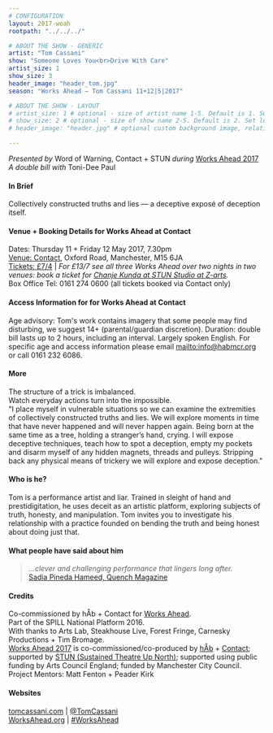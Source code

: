 ```yaml
---
# CONFIGURATION
layout: 2017-woah
rootpath: "../../../"

# ABOUT THE SHOW - GENERIC
artist: "Tom Cassani"
show: "Someone Loves You<br>Drive With Care"
artist_size: 1
show_size: 3
header_image: "header_tom.jpg"
season: "Works Ahead — Tom Cassani 11+12|5|2017"

# ABOUT THE SHOW - LAYOUT
# artist_size: 1 # optional - size of artist name 1-5. Default is 1. Set longer names to lower values
# show_size: 2 # optional - size of show name 2-5. Default is 2. Set longer names to lower values
# header_image: "header.jpg" # optional custom background image, relative to current page

---
```

*Presented by* Word of Warning, Contact + STUN *during* [Works Ahead 2017](/current/2017-worksahead)<br>*A double bill with* Toni-Dee Paul      
         
#### In Brief                      
Collectively constructed truths and lies — a deceptive exposé of deception itself.             
         
#### Venue + Booking Details for Works Ahead at Contact        
Dates: Thursday 11 + Friday 12 May 2017, 7.30pm          
<a href="http://contactmcr.com/visit/getting-here" target="_blank">Venue: Contact</a>, Oxford Road, Manchester, M15 6JA         
<a href="http://contactmcr.com/whats-on/72092-works-ahead-at-contact/booking" target="_blank">Tickets: £7/4</a> | *For £13/7 see all three Works Ahead over two nights in two venues: book a ticket for <a href="http://contactmcr.com/whats-on/72292-works-ahead-at-stun-studio/booking" target="_blank">Chanje Kunda at STUN Studio at Z-arts</a>.*          
Box Office Tel: 0161 274 0600 (all tickets booked via Contact only)        
        
#### Access Information for for Works Ahead at Contact           
Age advisory: Tom's work contains imagery that some people may find disturbing, we suggest 14+ (parental/guardian discretion). Duration: double bill lasts up to 2 hours, including an interval. Largely spoken English. For specific age and access information please email <mailto:info@habmcr.org> or call 0161 232 6086.        
        
#### More              
The structure of a trick is imbalanced.<br>Watch everyday actions turn into the impossible.                 
"I place myself in vulnerable situations so we can examine the extremities of collectively constructed truths and lies. We will explore moments in time that have never happened and will never happen again. Being born at the same time as a tree, holding a stranger’s hand, crying. I will expose deceptive techniques, teach how to spot a deception, empty my pockets and disarm myself of any hidden magnets, threads and pulleys. Stripping back any physical means of trickery we will explore and expose deception."              
          
#### Who is he?             
Tom is a performance artist and liar. Trained in sleight of hand and prestidigitation, he uses deceit as an artistic platform, exploring subjects of truth, honesty, and manipulation. Tom invites you to investigate his relationship with a practice founded on bending the truth and being honest about doing just that.                
         
#### What people have said about him          
>*…clever and challenging performance that lingers long after.*<br><a href="http://cardiffstudentmedia.co.uk/quench/culture/experimentica15" target="_blank">Sadia Pineda Hameed, Quench Magazine</a>        
                  
#### Credits         
Co-commissioned by hÅb + Contact for [Works Ahead](/hab/worksahead).<br>Part of the SPILL National Platform 2016.<br>With thanks to Arts Lab, Steakhouse Live, Forest Fringe, Carnesky Productions + Tim Bromage.        
[Works Ahead 2017](/current/2017-worksahead) is co-commissioned/co-produced by [hÅb](/hab) + <a href="http://contactmcr.com" target="_blank">Contact</a>; supported by <a href="http://stunlive.com" target="_blank">STUN (Sustained Theatre Up North)</a>; supported using public funding by Arts Council England; funded by Manchester City Council.<br>Project Mentors: Matt Fenton + Peader Kirk        
         
#### Websites         
<a href="http://tomcassani.com" target="_blank">tomcassani.com</a> | <a href="http://twitter.com/TomCassani" target="_blank">@TomCassani</a><br><a href="http://worksahead.org" target="_blank">WorksAhead.org</a> | <a href="http://twitter.com/hashtag/WorksAhead" target="_blank">#WorksAhead</a>
